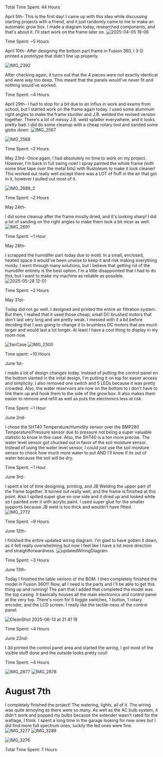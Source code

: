 Total Time Spent: 44 Hours

April 5th-
This is the first day! I came up with this idea while discussing starting projects with a friend, and it just randomly came to me to make an automatic grow box.
I made a diagram today, researched components, and that's about it. I'll start work on the frame later on.
![2025-04-05 19-06](https://github.com/user-attachments/assets/4656a208-85aa-41c9-b373-4ffd75128ae6)


Time Spent: ~5 Hours


April 10th-
After designing the bottom part frame in Fusion 360, I 3-D printed a prototype that didn't line up properly.

![IMG_2392](https://github.com/user-attachments/assets/c04c6c02-5cc6-4b2a-8012-65a44f4673d9)


After checking again, it turns out that the 4 pieces were not exactly identical and were way too deep. This meant that the panels would've never fit and nothing would've worked.

Time Spent: ~4 Hours

April 29th-
I had to stop for a bit due to an influx in work and exams from school, but I started work on the frame again today. I used some aluminum right angles to make the frame sturdier and J.B. welded the revised version together.
There's a lot of messy J.B. weld splatter everywhere, and it looks pretty bad. I did do some cleanup with a cheap rotary tool and sanded some globs down.
![IMG_2567](https://github.com/user-attachments/assets/d2c769fb-462b-498f-a827-5f3ac1672b31)

![IMG_2568](https://github.com/user-attachments/assets/56afe4d1-8de9-4f72-b842-cddceae931d6)

Time Spent: ~2 Hours

May 23rd-
Once again, I had absolutely no time to work on my project. However, I'm back in full swing now! I spray painted the whole frame (with some blue tape over the metal bits) with Rustoleum to make it look cleaner!
This worked out really well except there was a LOT of fluff in the air that got in it, however I pulled out most of it.

![IMG_2688_2](https://github.com/user-attachments/assets/a05d3ddc-dcd7-463c-93d3-df3e2673fb67)

Time Spent: ~2 Hours

May 24th-

I did some cleanup after the frame mostly dried, and it's looking sharp! I did a lot of sanding on the right angles to make them look a bit nicer as well.
![IMG_2691](https://github.com/user-attachments/assets/f22e8e69-e832-41eb-b9de-8bbd285344b0)

Time Spent: ~1 Hour

May 28th-

I scrapped the humidifer part today due to mold. In a small, enclosed, heated space it would've been unwise to keep it and risk making everything moldy. I went through many solutions, but I believe that
getting rid of the humidifer entirely is the best option. I'm a little disappointed that I had to do this, but I want to make my machine as reliable as possible.
![2025-05-28 12-01](https://github.com/user-attachments/assets/49ecb185-d4e0-48a9-a11f-3e89508fad3e)

Time Spent: ~2 Hours

May 31st- 

Today did not go well. I designed and printed the entire air filtration system. But then, I realied that it used those cheap, small DC brushed motors that don't last very long and are pretty weak.
I messed with it a bit before deciding that I was going to change it to brushless DC motors that are much larger and would last a lot longer. At least I have a cool thing to display in my room now.

![fanCase](https://github.com/user-attachments/assets/b31b3e00-beb5-4a3c-b77f-4474efa994ec)
![IMG_2300](https://github.com/user-attachments/assets/e0a56f69-4b31-407f-bfe3-121b0d597050)

Time spent: ~10 Hours

June 1st-

I made a lot of design changes today. Instead of putting the control panel on the bottom slanted in the inital design, I'm putting it on top for easier access and simplicity. I also removed one switch and 5 LEDs
because it was pretty crowded. Also, the water reservoirs are now on the bottom to I don't have to link them up and hook them to the side of the grow box. It also makes them easier to remove and refill as well as puts
the electronics less at risk.

Time Spent: ~1 Hour

June 2nd-

I chose the SHT40 Temperature/Humidity sensor over the BMP280 Temperature/Pressure sensor due to pressure not being a super valuable statistic to know in this case. Also, the SHT40 is a ton more precise. 
The water level sensor got chucked out in favor of the soil moisture sensor. Instead of using the water level sensor, I could just use the soil moisture sensor to check how much more water to put AND I'll know if its
out of water because the soil will be dry. 

Time Spent: ~1 Hour

June 3rd-

I spent a lot of time designing, printing, and JB Welding the upper part of the frame together. It turned out really well, and the frame is finished at this point.
Also I spilled super glue on one side and it dried up and looked white so I painted over it with acrylic paint. I used super glue for the smaller supports because JB weld is too thick and wouldn't have fitted.
![IMG_2772](https://github.com/user-attachments/assets/fd4aae17-ecbe-45fc-92d7-1061b5963dba)

Time Spent: ~9 Hours

June 12th-

I finished the entire updated wiring diagram. I'm glad to have gotten it down, as it felt really overwhelming but now I feel like I have a lot more direction and straightforwardness.
![updatedWiringDiagram](https://github.com/user-attachments/assets/89ed7b15-52c0-4c35-bb29-b50e8eab852e)



Time Spent: ~3 Hours

June 13th-

Today I finished the table verison of the BOM. I then completely finished the model in Fusion 360!!! Now, all I need is the parts and I'll be able to get this thing up and running! The part that I added that completed the model was the top casing. It basically houses all the main electronics and control panel at the very top. There's room for 5 toggle switches, 1 button, 1 rotary encoder, and the LCD screen. I really like the tactile-ness of the control panel.

![CleanShot 2025-06-13 at 21 41 19](https://github.com/user-attachments/assets/58ae9733-9d60-4152-8d3c-b4afdd677270)

Time Spent: ~4 Hours

June 22nd-

I 3d printed the control panel area and started the wiring, I got most of the visible stuff done and the outside looks pretty cool!

Time Spent: ~4 Hours

![IMG_2877](https://github.com/user-attachments/assets/5cfc6247-c2e1-4e8a-b796-4fba81fe7b8a)
![IMG_2878](https://github.com/user-attachments/assets/8c6c1414-2485-478c-97e2-13f75dd4cb76)

<h1>August 7th</h1>

I completely finished the project! The watering, lights, all of it. The wiring was quite annoying as there were so many. As well as the AC bulb system, it didn't work and popped my bulbs because the extender wasn't rated for the wattage, I think. I spent a long time in the garage looking for new ones but I did find more full spectrum ones, luckily the led ones were fine. 
![IMG_3277](https://github.com/user-attachments/assets/676155a9-7fc8-43e7-9d7b-43d87eed18d7)
![IMG_3289](https://github.com/user-attachments/assets/77bfd6d2-1c0e-4bc4-9796-e6fb7ac2d02e)


![IMG_3276](https://github.com/user-attachments/assets/c4f3fdea-6c5f-4a0f-80ba-40db204c27dc)


Total Time Spent: 7 Hours
